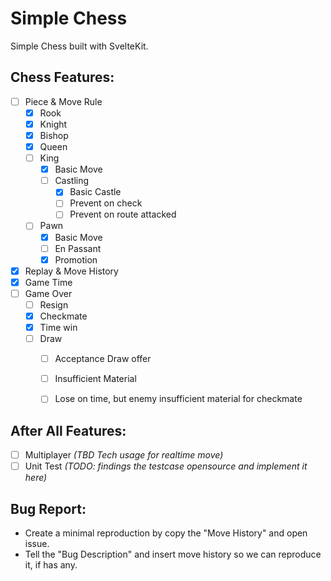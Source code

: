 # Simple Chess
Simple Chess built with SvelteKit.

## Chess Features:
- [ ] Piece & Move Rule
  - [x] Rook
  - [x] Knight
  - [x] Bishop
  - [x] Queen
  - [ ] King
    - [x] Basic Move
    - [ ] Castling
      - [x] Basic Castle
      - [ ] Prevent on check
      - [ ] Prevent on route attacked
  - [ ] Pawn
    - [x] Basic Move 
    - [ ] En Passant
    - [x] Promotion
- [x] Replay & Move History
- [x] Game Time
- [ ] Game Over
    - [ ] Resign
    - [x] Checkmate
    - [x] Time win
    - [ ] Draw
      - [ ] Acceptance Draw offer
      - [ ] Insufficient Material
      - [ ] Lose on time, but enemy insufficient material for checkmate


## After All Features:
- [ ] Multiplayer _(TBD Tech usage for realtime move)_
- [ ] Unit Test _(TODO: findings the testcase opensource and implement it here)_

## Bug Report:
- Create a minimal reproduction by copy the "Move History" and open issue.
- Tell the "Bug Description" and insert move history so we can reproduce it, if has any.
